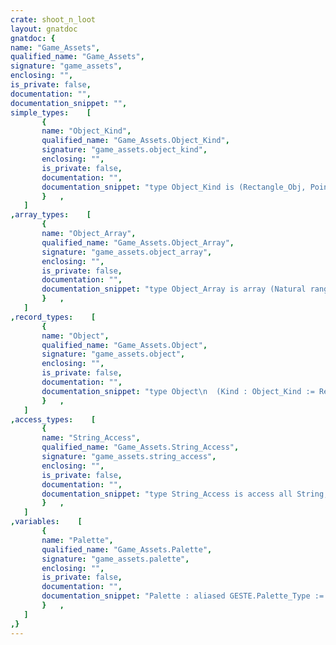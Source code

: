 ```yaml
---
crate: shoot_n_loot
layout: gnatdoc
gnatdoc: {
name: "Game_Assets",
qualified_name: "Game_Assets",
signature: "game_assets",
enclosing: "",
is_private: false,
documentation: "",
documentation_snippet: "",
simple_types:    [
       {
       name: "Object_Kind",
       qualified_name: "Game_Assets.Object_Kind",
       signature: "game_assets.object_kind",
       enclosing: "",
       is_private: false,
       documentation: "",
       documentation_snippet: "type Object_Kind is (Rectangle_Obj, Point_Obj,\n  Ellipse_Obj, Polygon_Obj, Tile_Obj, Text_Obj);",
       }   ,
   ]
,array_types:    [
       {
       name: "Object_Array",
       qualified_name: "Game_Assets.Object_Array",
       signature: "game_assets.object_array",
       enclosing: "",
       is_private: false,
       documentation: "",
       documentation_snippet: "type Object_Array is array (Natural range <>)\n   of Object;",
       }   ,
   ]
,record_types:    [
       {
       name: "Object",
       qualified_name: "Game_Assets.Object",
       signature: "game_assets.object",
       enclosing: "",
       is_private: false,
       documentation: "",
       documentation_snippet: "type Object\n  (Kind : Object_Kind := Rectangle_Obj)\nis record\n   Name           : String_Access;\n   Id             : Natural;\n   X              : GESTE.Maths_Types.Value;\n   Y              : GESTE.Maths_Types.Value;\n   Width          : GESTE.Maths_Types.Value;\n   Height         : GESTE.Maths_Types.Value;\n   Str            : String_Access;\n   Flip_Vertical  : Boolean;\n   Flip_Horizontal: Boolean;\n   Tile_Id        : GESTE_Config.Tile_Index;\nend record;",
       }   ,
   ]
,access_types:    [
       {
       name: "String_Access",
       qualified_name: "Game_Assets.String_Access",
       signature: "game_assets.string_access",
       enclosing: "",
       is_private: false,
       documentation: "",
       documentation_snippet: "type String_Access is access all String;",
       }   ,
   ]
,variables:    [
       {
       name: "Palette",
       qualified_name: "Game_Assets.Palette",
       signature: "game_assets.palette",
       enclosing: "",
       is_private: false,
       documentation: "",
       documentation_snippet: "Palette : aliased GESTE.Palette_Type := (\n   0 =>  10067,\n   1 =>  64278,\n   2 =>  0,\n   3 =>  36308,\n   4 =>  18363,\n   5 =>  29149,\n   6 =>  392,\n   7 =>  1162,\n   8 =>  52619,\n   9 =>  34954,\n   10 =>  22533,\n   11 =>  27596,\n   12 =>  62973,\n   13 =>  26185,\n   14 =>  64110,\n   15 =>  18364,\n   16 =>  11725,\n   17 =>  26259,\n   18 =>  58756,\n   19 =>  55774,\n   20 =>  62917,\n   21 =>  44708,\n   22 =>  27054,\n   23 =>  1132,\n   24 =>  49143,\n   25 =>  22181,\n   26 =>  49864,\n   27 =>  44251,\n   28 =>  62180,\n   29 =>  42690,\n   30 =>  58600,\n   31 =>  59193,\n   32 =>  59134,\n   33 =>  33023,\n   34 =>  6342,\n   35 =>  45716,\n   36 =>  15591,\n   37 =>  56286,\n   38 =>  42597,\n   39 =>  51491,\n   40 =>  46029,\n   41 =>  48639,\n   42 =>  24592,\n   43 =>  10314,\n   44 =>  12403,\n   45 =>  11082,\n   46 =>  80,\n   47 =>  60250,\n   48 =>  65535,\n   49 =>  59199,\n   50 =>  59343,\n   51 =>  58669,\n   52 =>  24840,\n   53 =>  16638,\n   54 =>  49404,\n   55 =>  251,\n   56 =>  16577,\n   57 =>  136,\n   58 =>  57343,\n   59 =>  8642,\n   60 =>  32239,\n   61 =>  31182,\n   62 =>  20876,\n   63 =>  10306,\n   64 =>  11363,\n   65 =>  1057,\n   66 =>  21933,\n   67 =>  31183,\n   68 =>  19556,\n   69 =>  30126,\n   70 =>  10307,\n   71 =>  1,\n   72 =>  20877,\n   73 =>  9250,\n   74 =>  38399,\n   75 =>  33020,\n   76 =>  16894,\n   77 =>  9065);",
       }   ,
   ]
,}
---
```

